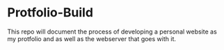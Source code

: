 # Protfolio-Build
This repo will document the process of developing a personal website as my protfolio and as well as the webserver that goes with it.
